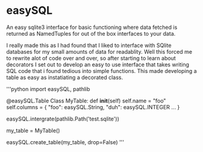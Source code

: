 # easySQL
An easy sqlite3 interface for basic functioning where data fetched is returned as NamedTuples for out of the box interfaces to your data.

I really made this as I had found that I liked to interface with SQlite databases for my small amounts of data for readablity. Well this forced me to rewrite alot of code over and over, so after starting to learn about decorators I set out to develop an easy to use interface that takes writing SQL code that i found tedious into simple functions. This made developing a table as easy as instatiating a decorated class.

'''python
import easySQL, pathlib

@easySQL.Table
Class MyTable:
    def __init__(self)
        self.name = "foo"
        self.columns = {
            "foo": easySQL.String,
            "duh": easySQL.INTEGER
            ...
        }

easySQL.intergrate(pathlib.Path('test.sqlite'))

my_table = MyTable()

easySQL.create_table(my_table, drop=False)
'''